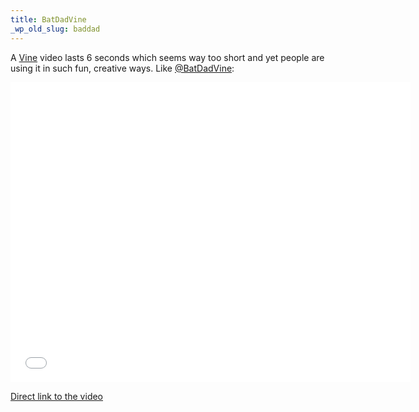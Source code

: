 ```yaml
---
title: BatDadVine
_wp_old_slug: baddad
---
```

<p>A <a href="http://vine.co">Vine</a> video lasts 6 seconds which seems way too short and yet people are using it in such fun, creative ways. Like <a href="https://twitter.com/BatDadVine">@BatDadVine</a>:</p>
<p><iframe width="640" height="480" src="//www.youtube.com/embed/YlVi0noRr-o?rel=0" frameborder="0" allowfullscreen></iframe></p>
<p><a href="http://www.youtube.com/watch?v=YlVi0noRr-o">Direct link to the video</a></p>
